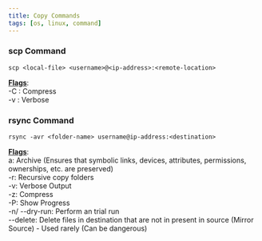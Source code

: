 ```yaml
---
title: Copy Commands
tags: [os, linux, command]
---
```


### scp Command

````shell
scp <local-file> <username>@<ip-address>:<remote-location>
````

**<u>Flags</u>**:  
-C : Compress  
-v : Verbose

### rsync Command

````shell
rsync -avr <folder-name> username@ip-address:<destination>
````

**<u>Flags</u>**:  
a: Archive (Ensures that symbolic links, devices, attributes, permissions, ownerships, etc. are preserved)  
-r: Recursive copy folders  
-v: Verbose Output  
-z: Compress  
-P: Show Progress  
-n/ --dry-run: Perform an trial run  
--delete: Delete files in destination that are not in present in source (Mirror Source) - Used rarely (Can be dangerous)